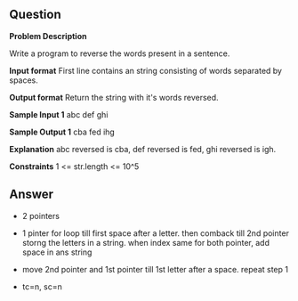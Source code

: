 ## Question

**Problem Description**

Write a program to reverse the words present in a sentence.

**Input format**
First line contains an string consisting of words separated by spaces.

**Output format**
Return the string with it's words reversed.

**Sample Input 1**
abc def ghi

**Sample Output 1**
cba fed ihg

**Explanation**
abc reversed is cba, def reversed is fed, ghi reversed is igh.

**Constraints**
1 <= str.length <= 10^5

## Answer

- 2 pointers
- 1 pinter for loop till first space after a letter. then comback till 2nd pointer storng the letters in a string. when index same for both pointer, add space in ans string
- move 2nd pointer and 1st pointer till 1st letter after a space. repeat step 1

- tc=n, sc=n
